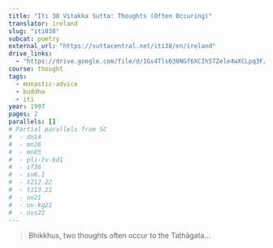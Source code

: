 ```yaml
---
title: "Iti 38 Vitakka Sutta: Thoughts (Often Occuring)"
translator: ireland
slug: "iti038"
subcat: poetry
external_url: "https://suttacentral.net/iti38/en/ireland"
drive_links:
  - "https://drive.google.com/file/d/1Gs4Tls63ONGf6XCIh5TZele4wXCLpq3F/view?usp=drivesdk"
course: thought
tags:
  - monastic-advice
  - buddha
  - iti
year: 1997
pages: 2
parallels: []
# Partial parallels from SC
#  - dn14
#  - mn26
#  - mn85
#  - pli-tv-kd1
#  - sf36
#  - sn6.1
#  - t212.22
#  - t213.21
#  - uv21
#  - uv-kg21
#  - uvs21
---
```


> Bhikkhus, two thoughts often occur to the Tathāgata...

<!---->
